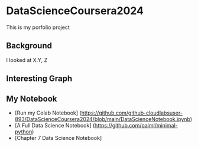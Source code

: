 # DataScienceCoursera2024

This is my porfolio project

## Background

I looked at X.Y, Z

## Interesting Graph

## My Notebook

* [Run my Colab Notebook] (https://github.com/github-cloudlabsuser-893/DataScienceCoursera2024/blob/main/DataScienceNotebook.ipynb)
* [A Full Data Science Notebook] (https://github.com/paiml/minimal-python)
* [Chapter 7 Data Science Notebook] 
